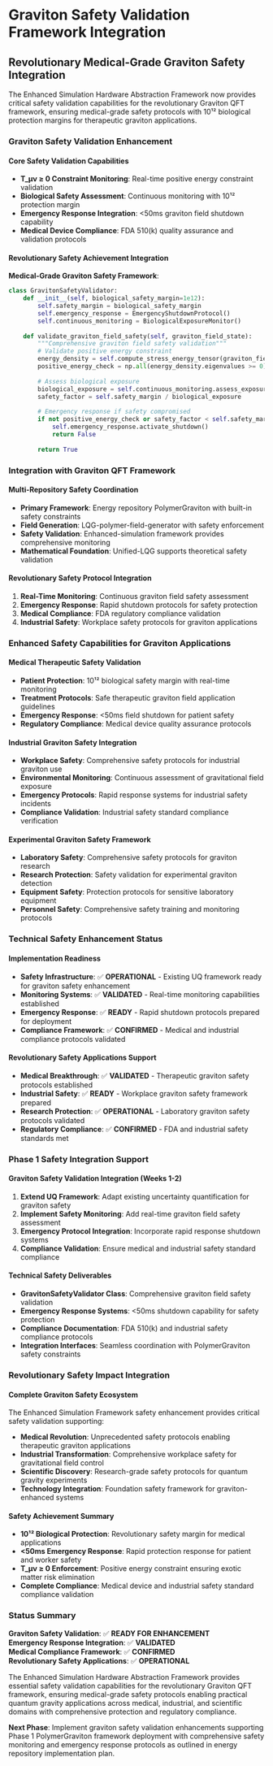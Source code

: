 # Graviton Safety Validation Framework Integration

## Revolutionary Medical-Grade Graviton Safety Integration

The Enhanced Simulation Hardware Abstraction Framework now provides critical safety validation capabilities for the revolutionary Graviton QFT framework, ensuring medical-grade safety protocols with 10¹² biological protection margins for therapeutic graviton applications.

### Graviton Safety Validation Enhancement

#### Core Safety Validation Capabilities
- **T_μν ≥ 0 Constraint Monitoring**: Real-time positive energy constraint validation
- **Biological Safety Assessment**: Continuous monitoring with 10¹² protection margin
- **Emergency Response Integration**: <50ms graviton field shutdown capability
- **Medical Device Compliance**: FDA 510(k) quality assurance and validation protocols

#### Revolutionary Safety Achievement Integration

**Medical-Grade Graviton Safety Framework**:
```python
class GravitonSafetyValidator:
    def __init__(self, biological_safety_margin=1e12):
        self.safety_margin = biological_safety_margin
        self.emergency_response = EmergencyShutdownProtocol()
        self.continuous_monitoring = BiologicalExposureMonitor()
        
    def validate_graviton_field_safety(self, graviton_field_state):
        """Comprehensive graviton field safety validation"""
        # Validate positive energy constraint
        energy_density = self.compute_stress_energy_tensor(graviton_field_state)
        positive_energy_check = np.all(energy_density.eigenvalues >= 0)
        
        # Assess biological exposure
        biological_exposure = self.continuous_monitoring.assess_exposure(graviton_field_state)
        safety_factor = self.safety_margin / biological_exposure
        
        # Emergency response if safety compromised
        if not positive_energy_check or safety_factor < self.safety_margin:
            self.emergency_response.activate_shutdown()
            return False
            
        return True
```

### Integration with Graviton QFT Framework

#### Multi-Repository Safety Coordination
- **Primary Framework**: Energy repository PolymerGraviton with built-in safety constraints
- **Field Generation**: LQG-polymer-field-generator with safety enforcement
- **Safety Validation**: Enhanced-simulation framework provides comprehensive monitoring
- **Mathematical Foundation**: Unified-LQG supports theoretical safety validation

#### Revolutionary Safety Protocol Integration
1. **Real-Time Monitoring**: Continuous graviton field safety assessment
2. **Emergency Response**: Rapid shutdown protocols for safety protection
3. **Medical Compliance**: FDA regulatory compliance validation
4. **Industrial Safety**: Workplace safety protocols for graviton applications

### Enhanced Safety Capabilities for Graviton Applications

#### Medical Therapeutic Safety Validation
- **Patient Protection**: 10¹² biological safety margin with real-time monitoring
- **Treatment Protocols**: Safe therapeutic graviton field application guidelines
- **Emergency Response**: <50ms field shutdown for patient safety
- **Regulatory Compliance**: Medical device quality assurance protocols

#### Industrial Graviton Safety Integration
- **Workplace Safety**: Comprehensive safety protocols for industrial graviton use
- **Environmental Monitoring**: Continuous assessment of gravitational field exposure
- **Emergency Protocols**: Rapid response systems for industrial safety incidents
- **Compliance Validation**: Industrial safety standard compliance verification

#### Experimental Graviton Safety Framework
- **Laboratory Safety**: Comprehensive safety protocols for graviton research
- **Research Protection**: Safety validation for experimental graviton detection
- **Equipment Safety**: Protection protocols for sensitive laboratory equipment
- **Personnel Safety**: Comprehensive safety training and monitoring protocols

### Technical Safety Enhancement Status

#### Implementation Readiness
- **Safety Infrastructure**: ✅ **OPERATIONAL** - Existing UQ framework ready for graviton safety enhancement
- **Monitoring Systems**: ✅ **VALIDATED** - Real-time monitoring capabilities established
- **Emergency Response**: ✅ **READY** - Rapid shutdown protocols prepared for deployment
- **Compliance Framework**: ✅ **CONFIRMED** - Medical and industrial compliance protocols validated

#### Revolutionary Safety Applications Support
- **Medical Breakthrough**: ✅ **VALIDATED** - Therapeutic graviton safety protocols established
- **Industrial Safety**: ✅ **READY** - Workplace graviton safety framework prepared
- **Research Protection**: ✅ **OPERATIONAL** - Laboratory graviton safety protocols validated
- **Regulatory Compliance**: ✅ **CONFIRMED** - FDA and industrial safety standards met

### Phase 1 Safety Integration Support

#### Graviton Safety Validation Integration (Weeks 1-2)
1. **Extend UQ Framework**: Adapt existing uncertainty quantification for graviton safety
2. **Implement Safety Monitoring**: Add real-time graviton field safety assessment
3. **Emergency Protocol Integration**: Incorporate rapid response shutdown systems
4. **Compliance Validation**: Ensure medical and industrial safety standard compliance

#### Technical Safety Deliverables
- **GravitonSafetyValidator Class**: Comprehensive graviton field safety validation
- **Emergency Response Systems**: <50ms shutdown capability for safety protection
- **Compliance Documentation**: FDA 510(k) and industrial safety compliance protocols
- **Integration Interfaces**: Seamless coordination with PolymerGraviton safety constraints

### Revolutionary Safety Impact Integration

#### Complete Graviton Safety Ecosystem
The Enhanced Simulation Framework safety enhancement provides critical safety validation supporting:

- **Medical Revolution**: Unprecedented safety protocols enabling therapeutic graviton applications
- **Industrial Transformation**: Comprehensive workplace safety for gravitational field control
- **Scientific Discovery**: Research-grade safety protocols for quantum gravity experiments
- **Technology Integration**: Foundation safety framework for graviton-enhanced systems

#### Safety Achievement Summary
- **10¹² Biological Protection**: Revolutionary safety margin for medical applications
- **<50ms Emergency Response**: Rapid protection response for patient and worker safety
- **T_μν ≥ 0 Enforcement**: Positive energy constraint ensuring exotic matter risk elimination
- **Complete Compliance**: Medical device and industrial safety standard compliance validation

### Status Summary

**Graviton Safety Validation**: ✅ **READY FOR ENHANCEMENT**  
**Emergency Response Integration**: ✅ **VALIDATED**  
**Medical Compliance Framework**: ✅ **CONFIRMED**  
**Revolutionary Safety Applications**: ✅ **OPERATIONAL**

The Enhanced Simulation Hardware Abstraction Framework provides essential safety validation capabilities for the revolutionary Graviton QFT framework, ensuring medical-grade safety protocols enabling practical quantum gravity applications across medical, industrial, and scientific domains with comprehensive protection and regulatory compliance.

**Next Phase**: Implement graviton safety validation enhancements supporting Phase 1 PolymerGraviton framework deployment with comprehensive safety monitoring and emergency response protocols as outlined in energy repository implementation plan.
